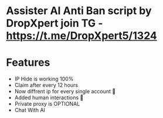 # Assister AI Anti Ban script by DropXpert join TG - https://t.me/DropXpert5/1324

# Features 
* IP Hide is working 100%
* Claim after every 12 hours
* Now diffrent ip for every single account 🤫
* Added human interactions 🤫
* Private proxy is OPTIONAL  
* Chat With AI 

